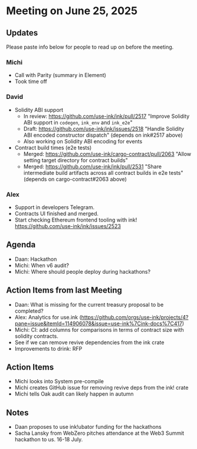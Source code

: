 # Meeting on June 25, 2025

## Updates

Please paste info below for people to read up on before the meeting.

### Michi
- Call with Parity (summary in Element)
- Took time off

### David
- Solidity ABI support
  - In review: https://github.com/use-ink/ink/pull/2517 "Improve Solidity ABI support in `codegen`, `ink_env` and `ink_e2e`"
  - Draft: https://github.com/use-ink/ink/issues/2518 "Handle Solidity ABI encoded constructor dispatch" (depends on ink#2517 above)
  - Also working on Solidity ABI encoding for events
- Contract build times (e2e tests)
  - Merged: https://github.com/use-ink/cargo-contract/pull/2063 "Allow setting target directory for contract builds"
  - Merged: https://github.com/use-ink/ink/pull/2531 "Share intermediate build artifacts across all contract builds in e2e tests" (depends on cargo-contract#2063 above)

### Alex
- Support in developers Telegram.
- Contracts UI finished and merged.
- Start checking Ethereum frontend tooling with ink! https://github.com/use-ink/ink/issues/2523

## Agenda
- Daan: Hackathon
- Michi: When v6 audit?
- Michi: Where should people deploy during hackathons?

## Action Items from last Meeting
- Daan: What is missing for the current treasury proposal to be completed? 
- Alex: Analytics for use.ink (https://github.com/orgs/use-ink/projects/4?pane=issue&itemId=114906078&issue=use-ink%7Cink-docs%7C417)
- Michi: CI: add columns for comparisons in terms of contract size with solidity contracts.
- See if we can remove revive dependencies from the ink crate
- Improvements to drink: RFP

## Action Items
- Michi looks into System pre-compile
- Michi creates GitHub issue for removing revive deps from the ink! crate
- Michi tells Oak audit can likely happen in autumn
  
## Notes
- Daan proposes to use ink!ubator funding for the hackathons
- Sacha Lansky from WebZero pitches attendance at the Web3 Summit hackathon to us. 16-18 July.
